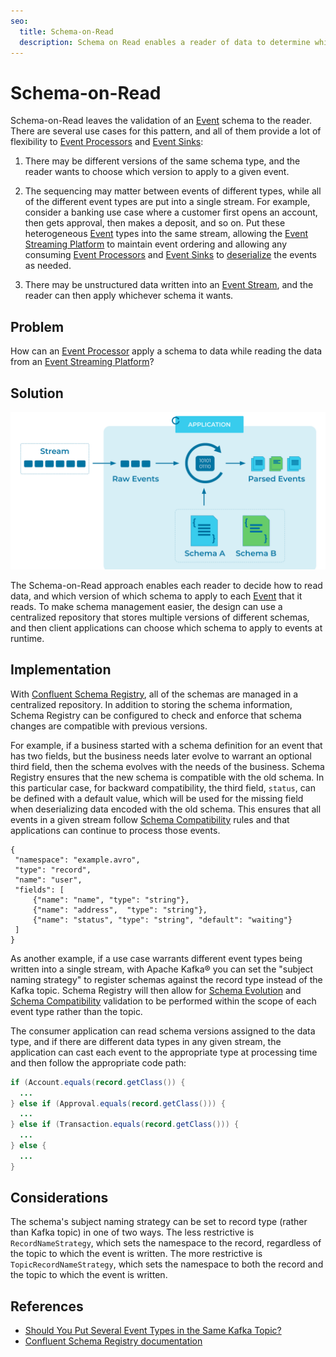 ```yaml
---
seo:
  title: Schema-on-Read
  description: Schema on Read enables a reader of data to determine which schema to apply to processed data.
---
```


# Schema-on-Read
Schema-on-Read leaves the validation of an [Event](../event/event.md) schema to the reader.
There are several use cases for this pattern, and all of them provide a lot of flexibility to [Event Processors](../event-processing/event-processor.md) and [Event Sinks](../event-sink/event-sink.md):

1. There may be different versions of the same schema type, and the reader wants to choose which version to apply to a given event.

2. The sequencing may matter between events of different types, while all of the different event types are put into a single stream.  For example, consider a banking use case where a customer first opens an account, then gets approval, then makes a deposit, and so on. Put these heterogeneous [Event](../event/event.md) types into the same stream, allowing the [Event Streaming Platform](../event-stream/event-streaming-platform.md) to maintain event ordering and allowing any consuming [Event Processors](../event-processing/event-processor.md) and [Event Sinks](../event-sink/event-sink.md) to [deserialize](../event/event-deserializer.md) the events as needed.

3. There may be unstructured data written into an [Event Stream](../event-stream/event-stream.md), and the reader can then apply whichever schema it wants.

## Problem
How can an [Event Processor](../event-processing/event-processor.md) apply a schema to data while reading the data from an [Event Streaming Platform](../event-stream/event-streaming-platform.md)?

## Solution
![schema-on-read](../img/schema-on-read.svg)

The Schema-on-Read approach enables each reader to decide how to read data, and which version of which schema to apply to each [Event](../event/event.md) that it reads.
To make schema management easier, the design can use a centralized repository that stores multiple versions of different schemas, and then client applications can choose which schema to apply to events at runtime.

## Implementation
With [Confluent Schema Registry](https://docs.confluent.io/cloud/current/cp-component/schema-reg-cloud-config.html), all of the schemas are managed in a centralized repository.
In addition to storing the schema information, Schema Registry can be configured to check and enforce that schema changes are compatible with previous versions.

For example, if a business started with a schema definition for an event that has two fields, but the business needs later evolve to warrant an optional third field, then the schema evolves with the needs of the business.
Schema Registry ensures that the new schema is compatible with the old schema.
In this particular case, for backward compatibility, the third field, `status`, can be defined with a default value, which will be used for the missing field when deserializing data encoded with the old schema.
This ensures that all events in a given stream follow [Schema Compatibility](../event-stream/schema-compatibility.md) rules and that applications can continue to process those events.

```
{
 "namespace": "example.avro",
 "type": "record",
 "name": "user",
 "fields": [
     {"name": "name", "type": "string"},
     {"name": "address",  "type": "string"},
     {"name": "status", "type": "string", "default": "waiting"}
 ]
}
```

As another example, if a use case warrants different event types being written into a single stream, with Apache Kafka&reg; you can set the "subject naming strategy" to register schemas against the record type instead of the Kafka topic.
Schema Registry will then allow for [Schema Evolution](../event-stream/schema-evolution.md) and [Schema Compatibility](../event-stream/schema-compatibility.md) validation to be performed within the scope of each event type rather than the topic.

The consumer application can read schema versions assigned to the data type, and if there are different data types in any given stream, the application can cast each event to the appropriate type at processing time and then follow the appropriate code path:

```java
if (Account.equals(record.getClass()) {
  ...
} else if (Approval.equals(record.getClass())) {
  ...
} else if (Transaction.equals(record.getClass())) {
  ...
} else {
  ...
}
```

## Considerations
The schema's subject naming strategy can be set to record type (rather than Kafka topic) in one of two ways.
The less restrictive is `RecordNameStrategy`, which sets the namespace to the record, regardless of the topic to which the event is written.
The more restrictive is `TopicRecordNameStrategy`, which sets the namespace to both the record and the topic to which the event is written.

## References
* [Should You Put Several Event Types in the Same Kafka Topic?](https://www.confluent.io/blog/put-several-event-types-kafka-topic/)
* [Confluent Schema Registry documentation](https://docs.confluent.io/cloud/current/cp-component/schema-reg-cloud-config.html)
